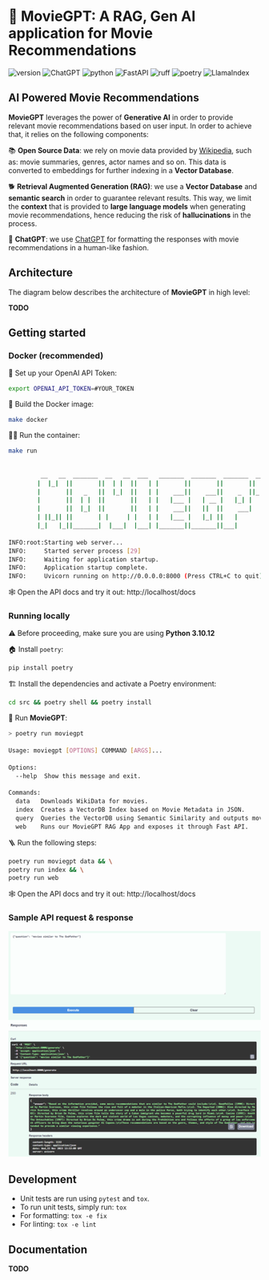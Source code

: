 # 🎥 MovieGPT: A RAG, Gen AI application for Movie Recommendations

![version](https://img.shields.io/badge/version-0.0.1-red?style=for-the-badge) ![ChatGPT](https://img.shields.io/badge/chatGPT-74aa9c?style=for-the-badge&logo=openai&logoColor=white) ![python](https://img.shields.io/badge/python-3.10-blue?style=for-the-badge) ![FastAPI](https://img.shields.io/badge/FastAPI-005571?style=for-the-badge&logo=fastapi) ![ruff](https://img.shields.io/badge/lint-ruff-gold?style=for-the-badge) ![poetry](https://img.shields.io/badge/packaging-poetry-cyan?style=for-the-badge) ![LlamaIndex](https://img.shields.io/badge/LlamaIndex-%F0%9F%A6%99-black?labelColor=purple&style=for-the-badge)

## AI Powered Movie Recommendations

**MovieGPT** leverages the power of **Generative AI** in order to provide relevant movie recommendations based on user input. In order to achieve that, it relies on the following components:

📚 **Open Source Data**: we rely on movie data provided by [Wikipedia](https://www.wikipedia.org/), such as: movie summaries, genres, actor names and so on. This data is converted to embeddings for further indexing in a **Vector Database**.

🐕 **Retrieval Augmented Generation (RAG)**: we use a **Vector Database** and **semantic search** in order to guarantee relevant results. This way, we limit the **context** that is provided to **large language models** when generating movie recommendations, hence reducing the risk of **hallucinations** in the process.

🤖 **ChatGPT**: we use [ChatGPT](https://chat.openai.com/) for formatting the responses with movie recommendations in a human-like fashion. 

## Architecture

The diagram below describes the architecture of **MovieGPT** in high level:

**TODO**

## Getting started
### Docker (recommended)

🤖 Set up your OpenAI API Token:
```bash
export OPENAI_API_TOKEN=#YOUR_TOKEN
```

🐋 Build the Docker image:
```bash
make docker
```

🏃‍♂️ Run the container:
```bash
make run
```

```bash

         __   __  _______  __   __  ___   _______  _______  _______  _______ 
        |  |_|  ||       ||  | |  ||   | |       ||       ||       ||       |
        |       ||   _   ||  |_|  ||   | |    ___||    ___||    _  ||_     _|
        |       ||  | |  ||       ||   | |   |___ |   | __ |   |_| |  |   |  
        |       ||  |_|  ||       ||   | |    ___||   ||  ||    ___|  |   |  
        | ||_|| ||       | |     | |   | |   |___ |   |_| ||   |      |   |  
        |_|   |_||_______|  |___|  |___| |_______||_______||___|      |___|  
    
INFO:root:Starting web server...
INFO:     Started server process [29]
INFO:     Waiting for application startup.
INFO:     Application startup complete.
INFO:     Uvicorn running on http://0.0.0.0:8000 (Press CTRL+C to quit)
```

🕸️ Open the API docs and try it out: http://localhost/docs

### Running locally

⚠️ Before proceeding, make sure you are using **Python 3.10.12**

🏠 Install `poetry`:
```bash
pip install poetry
```

🏗️ Install the dependencies and activate a Poetry environment:
```bash
cd src && poetry shell && poetry install
```

🎥 Run **MovieGPT**:
```bash
> poetry run moviegpt

Usage: moviegpt [OPTIONS] COMMAND [ARGS]...

Options:
  --help  Show this message and exit.

Commands:
  data   Downloads WikiData for movies.
  index  Creates a VectorDB Index based on Movie Metadata in JSON.
  query  Queries the VectorDB using Semantic Similarity and outputs movie...
  web    Runs our MovieGPT RAG App and exposes it through Fast API.
```

🪜 Run the following steps:
```bash
poetry run moviegpt data && \
poetry run index && \
poetry run web
```

🕸️ Open the API docs and try it out: http://localhost/docs

### Sample API request & response

<img src="https://github.com/rafaelpierre/moviegpt/blob/main/img/fastapi.png?raw=true" />

## Development

* Unit tests are run using `pytest` and `tox`.
* To run unit tests, simply run: `tox`
* For formatting: `tox -e fix`
* For linting: `tox -e lint`

## Documentation

**TODO**
